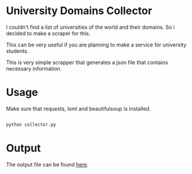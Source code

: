 University Domains Collector
============================


I couldn't find a list of universities of the world and their domains. So i decided to make a scraper for this.

This can be very useful if you are planning to make a service for university students.

This is very simple scrapper that generates a json file that contains necessary information.

Usage
=====

Make sure that requests, lxml and beautifulsoup is installed.

```bash

python collector.py

```


Output
======

The output file can be found [here](https://github.com/Hipo/university-domains-list).